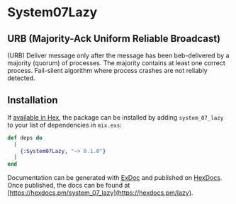 # System07Lazy

## URB (Majority-Ack Uniform Reliable Broadcast)
(URB) Deliver message only after the message has been beb-delivered by a majority (quorum) of processes.  The majority contains at least one correct process.  Fail-silent algorithm where process crashes are not reliably detected.

## Installation

If [available in Hex](https://hex.pm/docs/publish), the package can be installed
by adding `system_07_lazy` to your list of dependencies in `mix.exs`:

```elixir
def deps do
  [
    {:System07Lazy, "~> 0.1.0"}
  ]
end
```

Documentation can be generated with [ExDoc](https://github.com/elixir-lang/ex_doc)
and published on [HexDocs](https://hexdocs.pm). Once published, the docs can
be found at [https://hexdocs.pm/system_07_lazy](https://hexdocs.pm/lazy).
